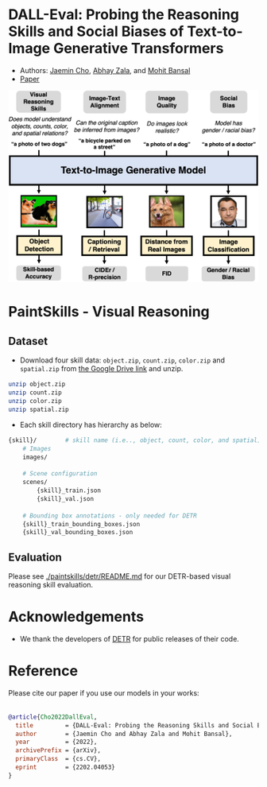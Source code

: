 # DALL-Eval: Probing the Reasoning Skills and Social Biases of Text-to-Image Generative Transformers


* Authors: [Jaemin Cho](https://j-min.io), [Abhay Zala](https://aszala.com/), and [Mohit Bansal](https://www.cs.unc.edu/~mbansal/)
* [Paper](https://arxiv.org/abs/2202.04053)

<img src="./assets/teaser.png" alt="teaser image" width="700"/>


# PaintSkills - Visual Reasoning

## Dataset

* Download four skill data: `object.zip`, `count.zip`, `color.zip` and `spatial.zip` from [the Google Drive link](https://drive.google.com/drive/folders/1Bza2zyvHLvComohZ9PAGyykY7sm7JoIH) and unzip.
```bash
unzip object.zip
unzip count.zip
unzip color.zip
unzip spatial.zip
```


* Each skill directory has hierarchy as below:
```bash
{skill}/        # skill name (i.e.., object, count, color, and spatial)
    # Images
    images/

    # Scene configuration
    scenes/
        {skill}_train.json
        {skill}_val.json

    # Bounding box annotations - only needed for DETR
    {skill}_train_bounding_boxes.json
    {skill}_val_bounding_boxes.json
```


## Evaluation

Please see [./paintskills/detr/README.md](./paintskills/detr/README.md) for our DETR-based visual reasoning skill evaluation.


# Acknowledgements
- We thank the developers of [DETR](https://github.com/facebookresearch/detr) for public releases of their code.

# Reference
Please cite our paper if you use our models in your works:
```bibtex

@article{Cho2022DallEval,
  title         = {DALL-Eval: Probing the Reasoning Skills and Social Biases of Text-to-Image Generative Transformers},
  author        = {Jaemin Cho and Abhay Zala and Mohit Bansal},
  year          = {2022},
  archivePrefix = {arXiv},
  primaryClass  = {cs.CV},
  eprint        = {2202.04053}
}
```